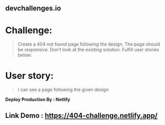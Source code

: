 ## devchallenges.io

# Challenge:

> Create a 404 not found page following the design. The page should be responsive. Don’t look at the existing solution. Fulfill user stories below: <br />

# User story:

> I can see a page following the given design <br />

**Deploy Production By : Netlify**

## Link Demo : https://404-challenge.netlify.app/
